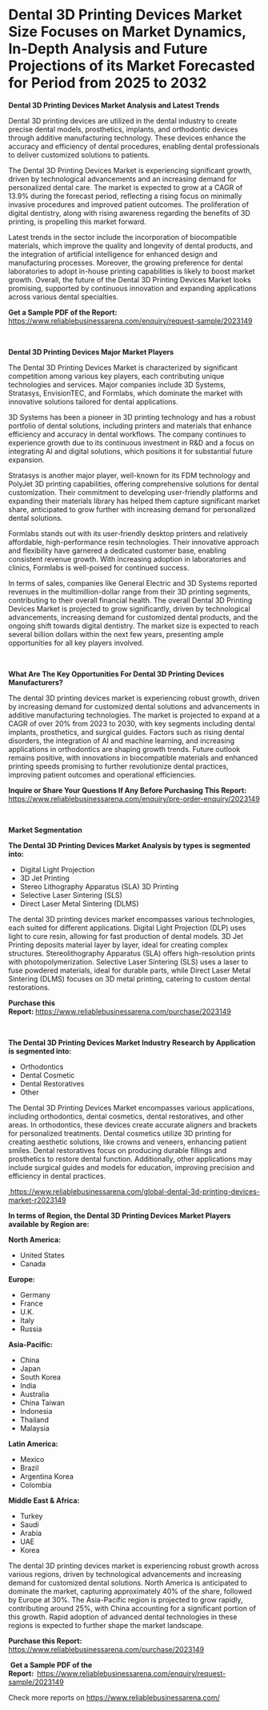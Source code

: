<p><h1>Dental 3D Printing Devices Market Size Focuses on Market Dynamics, In-Depth Analysis and Future Projections of its Market Forecasted for Period from 2025 to 2032</h1></p><p><strong>Dental 3D Printing Devices Market Analysis and Latest Trends</strong></p>
<p><p>Dental 3D printing devices are utilized in the dental industry to create precise dental models, prosthetics, implants, and orthodontic devices through additive manufacturing technology. These devices enhance the accuracy and efficiency of dental procedures, enabling dental professionals to deliver customized solutions to patients. </p><p>The Dental 3D Printing Devices Market is experiencing significant growth, driven by technological advancements and an increasing demand for personalized dental care. The market is expected to grow at a CAGR of 13.9% during the forecast period, reflecting a rising focus on minimally invasive procedures and improved patient outcomes. The proliferation of digital dentistry, along with rising awareness regarding the benefits of 3D printing, is propelling this market forward.</p><p>Latest trends in the sector include the incorporation of biocompatible materials, which improve the quality and longevity of dental products, and the integration of artificial intelligence for enhanced design and manufacturing processes. Moreover, the growing preference for dental laboratories to adopt in-house printing capabilities is likely to boost market growth. Overall, the future of the Dental 3D Printing Devices Market looks promising, supported by continuous innovation and expanding applications across various dental specialties.</p></p>
<p><strong>Get a Sample PDF of the Report:&nbsp;</strong> <a href="https://www.reliablebusinessarena.com/enquiry/request-sample/2023149?utm_campaign=1871&utm_medium=2&utm_source=Github&utm_content=ia&utm_term=04032025&utm_id=dental-3d-printing-devices">https://www.reliablebusinessarena.com/enquiry/request-sample/2023149</a></p>
<p>&nbsp;</p>
<p><strong>Dental 3D Printing Devices Major Market Players</strong></p>
<p><p>The Dental 3D Printing Devices Market is characterized by significant competition among various key players, each contributing unique technologies and services. Major companies include 3D Systems, Stratasys, EnvisionTEC, and Formlabs, which dominate the market with innovative solutions tailored for dental applications.</p><p>3D Systems has been a pioneer in 3D printing technology and has a robust portfolio of dental solutions, including printers and materials that enhance efficiency and accuracy in dental workflows. The company continues to experience growth due to its continuous investment in R&D and a focus on integrating AI and digital solutions, which positions it for substantial future expansion.</p><p>Stratasys is another major player, well-known for its FDM technology and PolyJet 3D printing capabilities, offering comprehensive solutions for dental customization. Their commitment to developing user-friendly platforms and expanding their materials library has helped them capture significant market share, anticipated to grow further with increasing demand for personalized dental solutions.</p><p>Formlabs stands out with its user-friendly desktop printers and relatively affordable, high-performance resin technologies. Their innovative approach and flexibility have garnered a dedicated customer base, enabling consistent revenue growth. With increasing adoption in laboratories and clinics, Formlabs is well-poised for continued success.</p><p>In terms of sales, companies like General Electric and 3D Systems reported revenues in the multimillion-dollar range from their 3D printing segments, contributing to their overall financial health. The overall Dental 3D Printing Devices Market is projected to grow significantly, driven by technological advancements, increasing demand for customized dental products, and the ongoing shift towards digital dentistry. The market size is expected to reach several billion dollars within the next few years, presenting ample opportunities for all key players involved.</p></p>
<p>&nbsp;</p>
<p><strong>What Are The Key Opportunities For Dental 3D Printing Devices Manufacturers?</strong></p>
<p><p>The dental 3D printing devices market is experiencing robust growth, driven by increasing demand for customized dental solutions and advancements in additive manufacturing technologies. The market is projected to expand at a CAGR of over 20% from 2023 to 2030, with key segments including dental implants, prosthetics, and surgical guides. Factors such as rising dental disorders, the integration of AI and machine learning, and increasing applications in orthodontics are shaping growth trends. Future outlook remains positive, with innovations in biocompatible materials and enhanced printing speeds promising to further revolutionize dental practices, improving patient outcomes and operational efficiencies.</p></p>
<p><strong>Inquire or Share Your Questions If Any Before Purchasing This Report:</strong> <a href="https://www.reliablebusinessarena.com/enquiry/pre-order-enquiry/2023149?utm_campaign=1871&utm_medium=2&utm_source=Github&utm_content=ia&utm_term=04032025&utm_id=dental-3d-printing-devices">https://www.reliablebusinessarena.com/enquiry/pre-order-enquiry/2023149</a></p>
<p>&nbsp;</p>
<p><strong>Market Segmentation</strong></p>
<p><strong>The Dental 3D Printing Devices Market Analysis by types is segmented into:</strong></p>
<p><ul><li>Digital Light Projection</li><li>3D Jet Printing</li><li>Stereo Lithography Apparatus (SLA) 3D Printing</li><li>Selective Laser Sintering (SLS)</li><li>Direct Laser Metal Sintering (DLMS)</li></ul></p>
<p><p>The dental 3D printing devices market encompasses various technologies, each suited for different applications. Digital Light Projection (DLP) uses light to cure resin, allowing for fast production of dental models. 3D Jet Printing deposits material layer by layer, ideal for creating complex structures. Stereolithography Apparatus (SLA) offers high-resolution prints with photopolymerization. Selective Laser Sintering (SLS) uses a laser to fuse powdered materials, ideal for durable parts, while Direct Laser Metal Sintering (DLMS) focuses on 3D metal printing, catering to custom dental restorations.</p></p>
<p><strong>Purchase this Report:&nbsp;</strong><a href="https://www.reliablebusinessarena.com/purchase/2023149?utm_campaign=1871&utm_medium=2&utm_source=Github&utm_content=ia&utm_term=04032025&utm_id=dental-3d-printing-devices">https://www.reliablebusinessarena.com/purchase/2023149</a></p>
<p>&nbsp;</p>
<p><strong>The Dental 3D Printing Devices Market Industry Research by Application is segmented into:</strong></p>
<p><ul><li>Orthodontics</li><li>Dental Cosmetic</li><li>Dental Restoratives</li><li>Other</li></ul></p>
<p><p>The Dental 3D Printing Devices Market encompasses various applications, including orthodontics, dental cosmetics, dental restoratives, and other areas. In orthodontics, these devices create accurate aligners and brackets for personalized treatments. Dental cosmetics utilize 3D printing for creating aesthetic solutions, like crowns and veneers, enhancing patient smiles. Dental restoratives focus on producing durable fillings and prosthetics to restore dental function. Additionally, other applications may include surgical guides and models for education, improving precision and efficiency in dental practices.</p></p>
<p><a href="https://www.reliablebusinessarena.com/global-dental-3d-printing-devices-market-r2023149?utm_campaign=1871&utm_medium=2&utm_source=Github&utm_content=ia&utm_term=04032025&utm_id=dental-3d-printing-devices">&nbsp;https://www.reliablebusinessarena.com/global-dental-3d-printing-devices-market-r2023149</a></p>
<p><strong>In terms of Region, the Dental 3D Printing Devices Market Players available by Region are:</strong></p>
<p>
    <p> <strong> North America: </strong>
        <ul>
            <li>United States</li>
            <li>Canada</li>
        </ul>
        </p> 
    <p> <strong> Europe: </strong>
        <ul>
            <li>Germany</li>
            <li>France</li>
            <li>U.K.</li>
            <li>Italy</li>
            <li>Russia</li>
        </ul>
        </p> 
    <p> <strong> Asia-Pacific: </strong>
        <ul>
            <li>China</li>
            <li>Japan</li>
            <li>South Korea</li>
            <li>India</li>
            <li>Australia</li>
            <li>China Taiwan</li>
            <li>Indonesia</li>
            <li>Thailand</li>
            <li>Malaysia</li>
        </ul>
        </p> 
    <p> <strong> Latin America: </strong>
        <ul>
            <li>Mexico</li>
            <li>Brazil</li>
            <li>Argentina Korea</li>
            <li>Colombia</li>
        </ul>
        </p> 
    <p> <strong> Middle East & Africa: </strong>
        <ul>
            <li>Turkey</li>
            <li>Saudi</li>
            <li>Arabia</li>
            <li>UAE</li>
            <li>Korea</li>
        </ul>
    </p>
    </p>
<p><p>The dental 3D printing devices market is experiencing robust growth across various regions, driven by technological advancements and increasing demand for customized dental solutions. North America is anticipated to dominate the market, capturing approximately 40% of the share, followed by Europe at 30%. The Asia-Pacific region is projected to grow rapidly, contributing around 25%, with China accounting for a significant portion of this growth. Rapid adoption of advanced dental technologies in these regions is expected to further shape the market landscape.</p></p>
<p><strong>Purchase this Report: </strong><a href="https://www.reliablebusinessarena.com/purchase/2023149?utm_campaign=1871&utm_medium=2&utm_source=Github&utm_content=ia&utm_term=04032025&utm_id=dental-3d-printing-devices">https://www.reliablebusinessarena.com/purchase/2023149</a></p>
<p>&nbsp;<strong>Get a Sample PDF of the Report:&nbsp;&nbsp;</strong><a href="https://www.reliablebusinessarena.com/enquiry/request-sample/2023149?utm_campaign=1871&utm_medium=2&utm_source=Github&utm_content=ia&utm_term=04032025&utm_id=dental-3d-printing-devices">https://www.reliablebusinessarena.com/enquiry/request-sample/2023149</a></p>
<p><strong></strong></p>
<p>Check more reports on <a href="https://www.reliablebusinessarena.com/?utm_campaign=1871&utm_medium=2&utm_source=Github&utm_content=ia&utm_term=04032025&utm_id=dental-3d-printing-devices">https://www.reliablebusinessarena.com/</a></p>